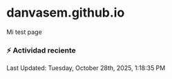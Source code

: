 # danvasem.github.io
Mi test page

### :zap: Actividad reciente
<!--RECENT_ACTIVITY:start-->
<!--RECENT_ACTIVITY:end-->

<!--RECENT_ACTIVITY:last_update-->
Last Updated: Tuesday, October 28th, 2025, 1:18:35 PM
<!--RECENT_ACTIVITY:last_update_end-->
